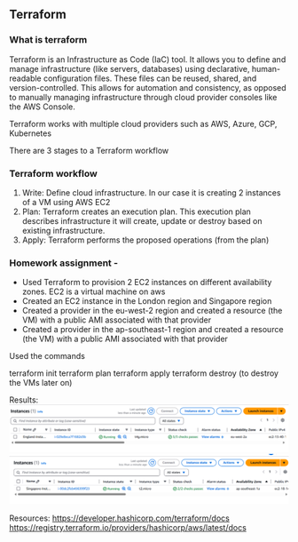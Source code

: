 
## Terraform 

### What is terraform 
Terraform is an Infrastructure as Code (IaC) tool. It allows you to define and manage infrastructure (like servers, databases) using declarative, human-readable configuration files. These files can be reused, shared, and version-controlled. This allows for automation and consistency, as opposed to manually managing infrastructure through cloud provider consoles like the AWS Console.

Terraform works with multiple cloud providers such as AWS, Azure, GCP, Kubernetes

There are 3 stages to a Terraform workflow 
### Terraform workflow 
1. Write: Define cloud infrastructure. In our case it is creating 2 instances of a VM using AWS EC2 
2. Plan: Terraform creates an execution plan. This execution plan describes infrastructure it will create, update or destroy based on existing infrastructure. 
3. Apply: Terraform performs the proposed operations (from the plan)

### Homework assignment - 
- Used Terraform to provision 2 EC2 instances on different availability zones. EC2 is a virtual machine on aws 
- Created an EC2 instance in the London region and Singapore region
- Created a provider in the eu-west-2 region and created a resource (the VM) with a public AMI associated with that provider
- Created a provider in the ap-southeast-1 region and created a resource (the VM) with a public AMI associated with that provider

Used the commands 

terraform init
terraform plan 
terraform apply 
terraform destroy (to destroy the VMs later on) 


Results: 
![alt text](image.png)
![alt text](image-1.png)



Resources:
https://developer.hashicorp.com/terraform/docs
https://registry.terraform.io/providers/hashicorp/aws/latest/docs



